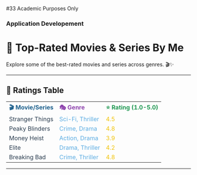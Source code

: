 #33 Academic Purposes Only
### Application Developement
# 🎥 **Top-Rated Movies & Series By Me**

Explore some of the best-rated movies and series across genres. 🎬✨

---

## 📝 **Ratings Table**

<table>
  <tr>
    <th style="color: #1F618D; text-align: left;">🎬 Movie/Series</th>
    <th style="color: #8E44AD; text-align: left;">🎭 Genre</th>
    <th style="color: #229954; text-align: left;">⭐ Rating (1.0-5.0)</th>
  </tr>
  <tr>
    <td style="color: #2C3E50;">Stranger Things</td>
    <td style="color: #5DADE2;">Sci-Fi, Thriller</td>
    <td style="color: #F1C40F;">4.5</td>
  </tr>
  <tr>
    <td style="color: #2C3E50;">Peaky Blinders</td>
    <td style="color: #5DADE2;">Crime, Drama</td>
    <td style="color: #F1C40F;">4.8</td>
  </tr>
  <tr>
    <td style="color: #2C3E50;">Money Heist</td>
    <td style="color: #5DADE2;">Action, Drama</td>
    <td style="color: #F1C40F;">3.9</td>
  </tr>
  <tr>
    <td style="color: #2C3E50;">Elite</td>
    <td style="color: #5DADE2;">Drama, Thriller</td>
    <td style="color: #F1C40F;">4.2</td>
  </tr>
  <tr>
    <td style="color: #2C3E50;">Breaking Bad</td>
    <td style="color: #5DADE2;">Crime, Thriller</td>
    <td style="color: #F1C40F;">4.8</td>
  </tr>
</table>

---


